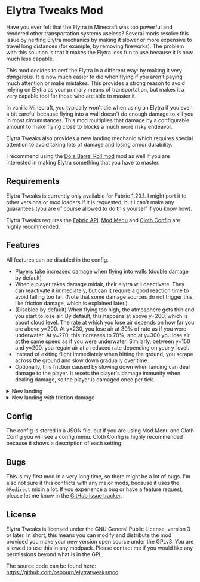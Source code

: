 # Elytra Tweaks Mod

Have you ever felt that the Elytra in Minecraft was too powerful and rendered other
transportation systems useless? Several mods resolve this issue by nerfing Elytra
mechanics by making it slower or more expensive to travel long distances (for example,
by removing fireworks). The problem with this solution is that it makes the Elytra
less fun to use because it is now much less capable.

This mod decides to nerf the Elytra in a different way: by making it very *dangerous*.
It is now much easier to die when flying if you aren't paying much attention or make
mistakes. This provides a strong reason to avoid relying on Elytra as your primary
means of transportation, but makes it a very capable tool for those who are able to
master it.

In vanilla Minecraft, you typically won't die when using an Elytra if you even a
bit careful because flying into a wall doesn't do enough damage to kill you in most
circumstances. This mod multiplies that damage by a configurable amount to make flying
close to blocks a much more risky endeavor.

Elytra Tweaks also provides a new landing mechanic which requires special attention to
avoid taking lots of damage and losing armor durability.

I recommend using the [Do a Barrel Roll mod](https://www.curseforge.com/minecraft/mc-mods/do-a-barrel-roll)
mod as well if you are interested in making Elytra something that you have to master.

## Requirements

Elytra Tweaks is currently only available for Fabric 1.20.1. I might port it to other versions
or mod loaders if it is requested, but I can't make any guarantees (you are of course allowed
to do this yourself if you know how).

Elytra Tweaks requires the [Fabric API](https://www.curseforge.com/minecraft/mc-mods/fabric-api).
[Mod Menu](https://www.curseforge.com/minecraft/mc-mods/modmenu) and
[Cloth Config](https://www.curseforge.com/minecraft/mc-mods/cloth-config) are highly recommended.

## Features

All features can be disabled in the config.

- Players take increased damage when flying into walls (double damage by default)
- When a player takes damage midair, their elytra will deactivate. They can reactivate
it immediately, but can it require a good reaction time to avoid falling too far.
(Note that some damage sources do not trigger this, like friction damage, which is
explained later.)
- (Disabled by default) When flying too high, the atmosphere gets thin and you start to
lose air. By default, this happens at above y=200, which is about cloud level.
The rate at which you lose air depends on how far you are above y=200. At y=230, you lose
air at 30% of rate as if you were underwater. At y=270, this increases to 70%, and
at y=300 you lose air at the same speed as if you were underwater. Similarly, between
y=150 and y=200, you regain air at a reduced rate depending on your y-level.
- Instead of exiting flight immediately when hitting the ground, you scrape across the ground
and slow down gradually over time.
- Optionally, this friction caused by slowing down when landing can deal damage to the player.
It resets the player's damage immunity when dealing damage, so the player is damaged once
per tick.

<details>
<summary>New landing</summary>

![Landing without friction damage](videos/landing-without-damage.gif)

</details>

<details>
<summary>New landing with friction damage</summary>

![Landing with friction damage](videos/landing-with-damage.gif)

</details>

## Config

The config is stored in a JSON file, but if you are using Mod Menu and Cloth Config you
will see a config menu. Cloth Config is highly recommended because it shows a description
of each setting.

## Bugs

This is my first mod in a very long time, so there might be a lot of bugs. I'm also not sure
if this conflicts with any major mods, because it uses the `@Redirect` mixin a lot. If you
experience a bug or have a feature request, please let me know in the
[GitHub issue tracker](https://github.com/osbourn/elytratweaksmod/issues).

## License

Elytra Tweaks is licensed under the GNU General Public License, version 3 or later. In short,
this means you can modify and distribute the mod provided you make your new version open source
under the GPLv3. You are allowed to use this in any modpack. Please contact me if you would like
any permissions beyond what is in the GPL.

The source code can be found here: https://github.com/osbourn/elytratweaksmod
